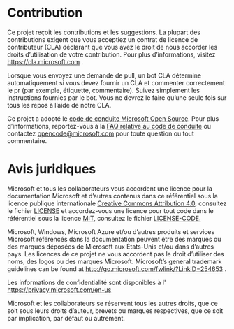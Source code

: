 # <a name="contributing"></a>Contribution

Ce projet reçoit les contributions et les suggestions.  La plupart des contributions exigent que vous acceptiez un contrat de licence de contributeur (CLA) déclarant que vous avez le droit de nous accorder les droits d’utilisation de votre contribution. Pour plus d’informations, visitez https://cla.microsoft.com .

Lorsque vous envoyez une demande de pull, un bot CLA détermine automatiquement si vous devez fournir un CLA et commenter correctement le pr (par exemple, étiquette, commentaire). Suivez simplement les instructions fournies par le bot. Vous ne devrez le faire qu’une seule fois sur tous les repos à l’aide de notre CLA.

Ce projet a adopté le [code de conduite Microsoft Open Source](https://opensource.microsoft.com/codeofconduct/). Pour plus d’informations, reportez-vous à la [FAQ relative au code de conduite](https://opensource.microsoft.com/codeofconduct/faq/) ou contactez [opencode@microsoft.com](mailto:opencode@microsoft.com) pour toute question ou tout commentaire.

# <a name="legal-notices"></a>Avis juridiques

Microsoft et tous les collaborateurs vous accordent une licence pour la documentation Microsoft et d’autres contenus dans ce référentiel sous la licence publique internationale [Creative Commons Attribution 4.0](https://creativecommons.org/licenses/by/4.0/legalcode), consultez le fichier [LICENSE](LICENSE) et accordez-vous une licence pour tout code dans le référentiel sous la licence [MIT](https://opensource.org/licenses/MIT), consultez le fichier [LICENSE-CODE.](LICENSE-CODE)

Microsoft, Windows, Microsoft Azure et/ou d’autres produits et services Microsoft référencés dans la documentation peuvent être des marques ou des marques déposées de Microsoft aux États-Unis et/ou dans d’autres pays.
Les licences de ce projet ne vous accordent pas le droit d’utiliser des noms, des logos ou des marques Microsoft.
Microsoft’s general trademark guidelines can be found at http://go.microsoft.com/fwlink/?LinkID=254653 .

Les informations de confidentialité sont disponibles à l' https://privacy.microsoft.com/en-us

Microsoft et les collaborateurs se réservent tous les autres droits, que ce soit sous leurs droits d’auteur, brevets ou marques respectives, que ce soit par implication, par défaut ou autrement.
